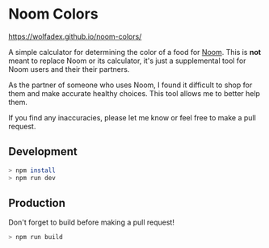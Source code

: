 # Noom Colors

https://wolfadex.github.io/noom-colors/

A simple calculator for determining the color of a food for [Noom](https://www.noom.com/). This is **not** meant to replace Noom or its calculator, it's just a supplemental tool for Noom users and their their partners.

As the partner of someone who uses Noom, I found it difficult to shop for them and make accurate healthy choices. This tool allows me to better help them.

If you find any inaccuracies, please let me know or feel free to make a pull request.

## Development

```sh
> npm install
> npm run dev
```

## Production

Don't forget to build before making a pull request!

```sh
> npm run build
```
